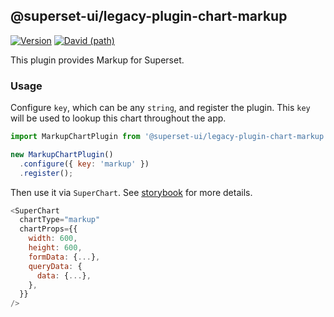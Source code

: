 ## @superset-ui/legacy-plugin-chart-markup

[![Version](https://img.shields.io/npm/v/@superset-ui/legacy-plugin-chart-markup.svg?style=flat-square)](https://img.shields.io/npm/v/@superset-ui/legacy-plugin-chart-markup.svg?style=flat-square)
[![David (path)](https://img.shields.io/david/apache-superset/superset-ui-plugins.svg?path=packages%2Fsuperset-ui-legacy-plugin-chart-markup&style=flat-square)](https://david-dm.org/apache-superset/superset-ui-plugins?path=packages/superset-ui-legacy-plugin-chart-markup)

This plugin provides Markup for Superset.

### Usage

Configure `key`, which can be any `string`, and register the plugin. This `key` will be used to lookup this chart throughout the app.

```js
import MarkupChartPlugin from '@superset-ui/legacy-plugin-chart-markup';

new MarkupChartPlugin()
  .configure({ key: 'markup' })
  .register();
```

Then use it via `SuperChart`. See [storybook](https://apache-superset.github.io/superset-ui-plugins/?selectedKind=plugin-chart-markup) for more details.

```js
<SuperChart
  chartType="markup"
  chartProps={{
    width: 600,
    height: 600,
    formData: {...},
    queryData: {
      data: {...},
    },
  }}
/>
```